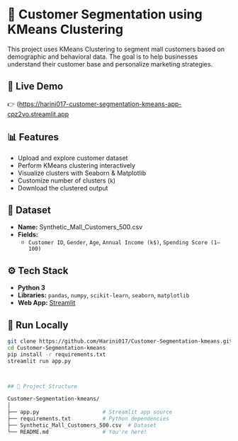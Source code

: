 # 🧠 Customer Segmentation using KMeans Clustering

This project uses KMeans Clustering to segment mall customers based on demographic and behavioral data. The goal is to help businesses understand their customer base and personalize marketing strategies.

## 🔗 Live Demo

👉 (https://harini017-customer-segmentation-kmeans-app-cpz2vo.streamlit.app


## 📊 Features

- Upload and explore customer dataset
- Perform KMeans clustering interactively
- Visualize clusters with Seaborn & Matplotlib
- Customize number of clusters (`k`)
- Download the clustered output


## 📁 Dataset

- **Name:** Synthetic_Mall_Customers_500.csv  
- **Fields:**  
  - `Customer ID`, `Gender`, `Age`, `Annual Income (k$)`, `Spending Score (1–100)`


## ⚙️ Tech Stack

- **Python 3**
- **Libraries:** `pandas`, `numpy`, `scikit-learn`, `seaborn`, `matplotlib`
- **Web App:** [Streamlit](https://streamlit.io/)


## 🚀 Run Locally

```bash
git clone https://github.com/Harini017/Customer-Segmentation-kmeans.git
cd Customer-Segmentation-kmeans
pip install -r requirements.txt
streamlit run app.py



## 📁 Project Structure

Customer-Segmentation-kmeans/
│
├── app.py                    # Streamlit app source
├── requirements.txt          # Python dependencies
├── Synthetic_Mall_Customers_500.csv  # Dataset
└── README.md                 # You're here!

